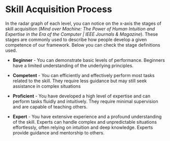 # Skill Acquisition Process

In the radar graph of each level, you can notice on the x-axis the stages of skill acquisition (*Mind over Machine: The Power of Human Intuition and Expertise in the Era of the Computer | IEEE Journals & Magazine*). These stages are commonly used to describe how people develop a given competence of our framework. Below you can check the stage definitions used.

* **Beginner**  - You can demonstrate basic levels of performance. Beginners have a limited understanding of the underlying principles.

* **Competent** - You can efficiently and effectively perform most tasks related to the skill. They require less guidance but may still seek assistance in complex situations

* **Proficient** - You have developed a high level of expertise and can perform tasks fluidly and intuitively. They require minimal supervision and are capable of teaching others.

* **Expert** -  You have extensive experience and a profound understanding of the skill. Experts can handle complex and unpredictable situations effortlessly, often relying on intuition and deep knowledge. Experts provide guidance and mentorship to others.

